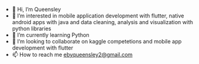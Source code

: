 - 👋 Hi, I’m Queensley
- 👀 I’m interested in mobile application development with flutter, native android apps with java and data cleaning, analysis and visualization with python libraries
- 🌱 I’m currently learning Python
- 💞️ I’m looking to collaborate on kaggle competetions and mobile app development with flutter
- 📫 How to reach me ebyqueensley2@gmail.com

<!---
QueensleyC/QueensleyC is a ✨ special ✨ repository because its `README.md` (this file) appears on your GitHub profile.
You can click the Preview link to take a look at your changes.
--->
